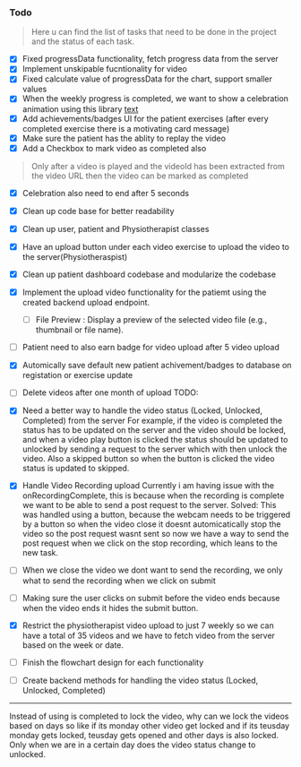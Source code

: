### Todo
>Here u can find the list of tasks that need to be done in the project and the status of each task.

- [x] Fixed progressData functionality, fetch progress data from the server 
- [x] Implement unskipable fucntionality for video
- [x] Fixed calculate value of progressData for the chart, support smaller values
- [x] When the weekly progress is completed, we want to show a celebration animation using this library [text](https://mateoguzmana.github.io/react-native-fiesta/docs/components/fireworks)
- [x] Add achievements/badges UI for the patient exercises (after every completed exercise there is a motivating card message)
- [x] Make sure the patient has the ablity to replay the video
- [x] Add a Checkbox to mark video as completed also
> Only after a video is played and the videoId has been extracted from the video URL then the 
> video can be marked as completed

- [x] Celebration also need to end after 5 seconds
- [x] Clean up code base for better readability
- [x] Clean up user, patient and Physiotherapist classes
- [x] Have an upload button under each video exercise to upload the video to the server(Physiotheraspist)
- [x] Clean up patient dashboard codebase and modularize the codebase
- [x] Implement the upload video functionality for the patiemt using the created backend upload endpoint. 
  - [ ] File Preview : Display a preview of the selected video file (e.g., thumbnail or file name).
- [ ] Patient need to also earn badge for video upload after 5 video upload
- [x] Automically save default new patient achivement/badges to database on registation or exercise update
- [ ] Delete videos after one month of upload
TODO: 
- [x] Need a better way to handle the video status (Locked, Unlocked, Completed) from the server
For example, if the video is completed the status has to be updated on the server and the video should be locked, and 
when a video play button is clicked the status should be updated to unlocked by sending a request to the server which
with then unlock the video. Also a skipped button so when the button is clicked the video status is updated to skipped.

- [x] Handle Video Recording upload
Currently i am having issue with the onRecordingComplete, this is because when the recording is complete we want to be able
to send a post request to the server.
Solved: This was handled using a button, because the webcam needs to be triggered by a button so when the video close it doesnt automicatically stop 
the video so the post request wasnt sent so now we have a way to send the post request when we click on the stop recording, which leans to the new task.
- [ ] When we close the video we dont want to send the recording, we only what to send the recording when we click on submit
- [ ] Making sure the user clicks on submit before the video ends because when the video ends it hides the submit button. 

- [x] Restrict the physiotherapist video upload to just 7 weekly  so we can have a total of 35 videos and we have to fetch video from the server based on the week or date.
- [ ] Finish the flowchart design for each functionality 
- [ ] Create backend methods for handling the video status (Locked, Unlocked, Completed)
---
Instead of using is completed to lock the video, why can we lock the videos based on days so like if its monday other video get locked and if its teusday monday gets locked, teusday gets opened and other days is also locked.
Only when we are in a certain day does the video status change to unlocked.


